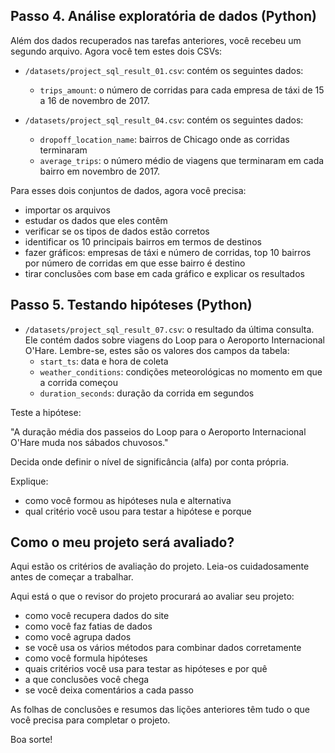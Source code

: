 ## Passo 4. Análise exploratória de dados (Python)

Além dos dados recuperados nas tarefas anteriores, você recebeu um segundo arquivo. Agora você tem estes dois CSVs:

- `/datasets/project_sql_result_01.csv`: contém os seguintes dados:
  - `trips_amount`: o número de corridas para cada empresa de táxi de 15 a 16 de novembro de 2017.

- `/datasets/project_sql_result_04.csv`: contém os seguintes dados:
  - `dropoff_location_name`: bairros de Chicago onde as corridas terminaram
  - `average_trips`: o número médio de viagens que terminaram em cada bairro em novembro de 2017.

Para esses dois conjuntos de dados, agora você precisa:
- importar os arquivos
- estudar os dados que eles contêm
- verificar se os tipos de dados estão corretos
- identificar os 10 principais bairros em termos de destinos
- fazer gráficos: empresas de táxi e número de corridas, top 10 bairros por número de corridas em que esse bairro é destino
- tirar conclusões com base em cada gráfico e explicar os resultados

## Passo 5. Testando hipóteses (Python)

- `/datasets/project_sql_result_07.csv`: o resultado da última consulta. Ele contém dados sobre viagens do Loop para o Aeroporto Internacional O'Hare. Lembre-se, estes são os valores dos campos da tabela:
  - `start_ts`: data e hora de coleta
  - `weather_conditions`: condições meteorológicas no momento em que a corrida começou
  - `duration_seconds`: duração da corrida em segundos

Teste a hipótese:

"A duração média dos passeios do Loop para o Aeroporto Internacional O'Hare muda nos sábados chuvosos."

Decida onde definir o nível de significância (alfa) por conta própria.

Explique:

- como você formou as hipóteses nula e alternativa
- qual critério você usou para testar a hipótese e porque

## Como o meu projeto será avaliado?

Aqui estão os critérios de avaliação do projeto. Leia-os cuidadosamente antes de começar a trabalhar.

Aqui está o que o revisor do projeto procurará ao avaliar seu projeto:

- como você recupera dados do site
- como você faz fatias de dados
- como você agrupa dados
- se você usa os vários métodos para combinar dados corretamente
- como você formula hipóteses
- quais critérios você usa para testar as hipóteses e por quê
- a que conclusões você chega
- se você deixa comentários a cada passo

As folhas de conclusões e resumos das lições anteriores têm tudo o que você precisa para completar o projeto.

Boa sorte!
